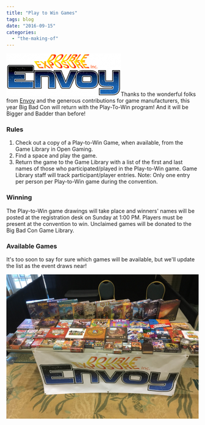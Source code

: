 ```yaml
---
title: "Play to Win Games"
tags: blog
date: "2016-09-15"
categories: 
  - "the-making-of"
---
```


![logo-envoy](images/logo-envoy-300x112.png)Thanks to the wonderful folks from [Envoy](http://www.dexposure.com/envoy/) and the generous contributions for game manufacturers, this year Big Bad Con will return with the Play-To-Win program! And it will be Bigger and Badder than before!

### Rules

1. Check out a copy of a Play-to-Win Game, when available, from the Game Library in Open Gaming.
2. Find a space and play the game.
3. Return the game to the Game Library with a list of the first and last names of those who participated/played in the Play-to-Win game. Game Library staff will track participant/player entries. Note: Only one entry per person per Play-to-Win game during the convention.

### Winning

The Play-to-Win game drawings will take place and winners' names will be posted at the registration desk on Sunday at 1:00 PM. Players must be present at the convention to win. Unclaimed games will be donated to the Big Bad Con Game Library.

### Available Games

It's too soon to say for sure which games will be available, but we'll update the list as the event draws near!

![IMG_2709](images/IMG_2709.jpg)
